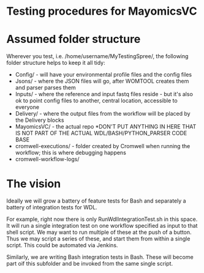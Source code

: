 # Testing procedures for MayomicsVC

# Assumed folder structure

Wherever you test, i.e. /home/username/MyTestingSpree/, the following folder structure helps to keep it all tidy:
* Config/ - will have your environmental profile files and the config files
* Jsons/ - where the JSON files will go, after WOMTOOL creates them and parser parses them
* Inputs/ - where the reference and input fastq files reside - but it's also ok to point config files to another, central location, accessible to everyone
* Delivery/ - where the output files from the workflow will be placed by the Delivery blocks
* MayomicsVC/ - the actual repo
  *DON'T PUT ANYTHING IN HERE THAT IS NOT PART OF THE ACTUAL WDL/BASH/PYTHON_PARSER CODE BASE
* cromwell-executions/ - folder created by Cromwell when running the workflow; this is where debugging happens
* cromwell-workflow-logs/ 

# The vision

Ideally we will grow a battery of feature tests for Bash and separately a battery of integration tests for WDL.

For example, right now there is only RunWdlIntegrationTest.sh in this space. It will run a single integration test on one workflow specified as input to that shell script. We may want to run multiple of these at the push of a button. Thus we may script a series of these, and start them from within a single script. This could be automated via Jenkins.

Similarly, we are writing Bash integration tests in Bash. These will become part oif this subfolder and be invoked from the same single script.
